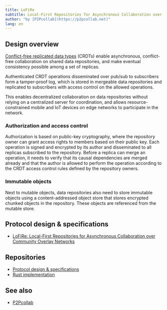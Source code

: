 ```yaml
---
title: LoFiRe
subtitle: Local-First Repositories for Asynchronous Collaboration over Community Overlay Networks
author: "by [P2Pcollab](https://p2pcollab.net)"
lang: en
---
```


## Design overview

[Conflict-free replicated data types](https://en.wikipedia.org/wiki/Conflict-free_replicated_data_type) (CRDTs)
enable asynchronous, conflict-free collaboration on shared data repositories,
and make eventual consistency possible among a set of replicas.

Authenticated CRDT operations disseminated over pub/sub to subscribers
form a tamper-proof log, which is stored in mergeable data repositories
and replicated to subscribers with access control on the allowed operations.

This enables decentralized collaboration on data repositories
without relying on a centralized server for coordination,
and allows resource-constrained mobile and IoT devices on edge networks
to participate in the network.

### Authorization and access control

Authorization is based on public-key cryptography,
where the repository owner can grant access rights to members based on their public key.
Each operation is signed and encrypted by its author
and disseminated to all replicas subscribed to the repository.
Before a replica can merge an operation,
it needs to verify that its causal dependencies are merged already
and that the author is allowed to perform the operation
according to the CRDT access control rules defined by the repository owners.

### Immutable objects

Next to mutable objects, data repositories also need to store immutable objects
using a content-addressed object store that stores encrypted chunked objects in the repository.
These objects are referenced from the mutable store.


## Protocol design & specifications

- [LoFiRe: Local-First Repositories for Asynchronous Collaboration over Community Overlay Networks](design/lofire.html)

## Repositories

- [Protocol design & specifications](https://gitlab.com/p2pcollab/lofire)
- [Rust implementation](https://gitlab.com/p2pcollab/lofire-rs)

## See also

- [P2Pcollab](https://p2pcollab.net)

